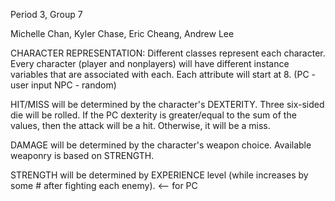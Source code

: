 Period 3, Group 7

Michelle Chan, Kyler Chase, Eric Cheang, Andrew Lee


CHARACTER REPRESENTATION:
Different classes represent each character.
Every character (player and nonplayers) will have different instance variables that are associated with each.
Each attribute will start at 8. 
(PC - user input
NPC - random)

HIT/MISS will be determined by the character's DEXTERITY. Three six-sided die will be rolled.
If the PC dexterity is greater/equal to the sum of the values, then the attack will be a hit.
Otherwise, it will be a miss.

DAMAGE will be determined by the character's weapon choice. Available weaponry is based on STRENGTH.

STRENGTH will be determined by EXPERIENCE level (while increases by some # after fighting each enemy). <-- for PC



